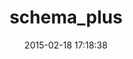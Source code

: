 ---
layout: post
title:  "schema_plus"
repo:   "SchemaPlus/schema_plus"
date:   2015-02-18 17:18:38
gemurl: https://github.com/SchemaPlus/schema_plus
---